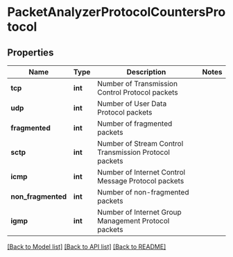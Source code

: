 # PacketAnalyzerProtocolCountersProtocol

## Properties
Name | Type | Description | Notes
------------ | ------------- | ------------- | -------------
**tcp** | **int** | Number of Transmission Control Protocol packets | 
**udp** | **int** | Number of User Data Protocol packets | 
**fragmented** | **int** | Number of fragmented packets | 
**sctp** | **int** | Number of Stream Control Transmission Protocol packets | 
**icmp** | **int** | Number of Internet Control Message Protocol packets | 
**non_fragmented** | **int** | Number of non-fragmented packets | 
**igmp** | **int** | Number of Internet Group Management Protocol packets | 

[[Back to Model list]](../README.md#documentation-for-models) [[Back to API list]](../README.md#documentation-for-api-endpoints) [[Back to README]](../README.md)


